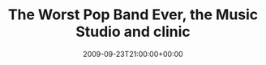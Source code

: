 ---
templateKey: event
guid: 0894fc31-6eab-11ea-99c5-002590d1d1b0
date: 2009-09-23T21:00:00+00:00
eventTime: '9pm'
title: The Worst Pop Band Ever, the Music Studio and clinic
artist: The Worst Pop Band Ever
city: Brandon
venue: the Music Studio and clinic
group: The Worst Pop Band Ever
---